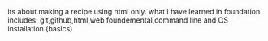 its about making a recipe using html only.
what i have learned in foundation includes:
git,github,html,web foundemental,command line and OS installation (basics)
